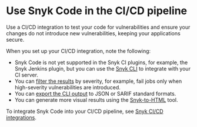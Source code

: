 # Use Snyk Code in the CI/CD pipeline

Use a CI/CD integration to test your code for vulnerabilities and ensure your changes do not introduce new vulnerabilities, keeping your applications secure.

When you set up your CI/CD integration, note the following:

* Snyk Code is not yet supported in the Snyk CI plugins, for example, the Snyk Jenkins plugin, but you can use the [Snyk CLI](../../snyk-cli/scan-and-maintain-projects-using-the-cli/using-snyk-code-from-the-cli/) to integrate with your CI server.
* You can [filter the results](broken-reference) by severity, for example, fail jobs only when high-severity vulnerabilities are introduced.
* You can [export the CLI output](broken-reference) to JSON or SARIF standard formats.
* You can generate more visual results using the [Snyk-to-HTML](../../snyk-cli/scan-and-maintain-projects-using-the-cli/cli-tools/snyk-to-html/) tool.

To integrate Snyk Code into your CI/CD pipeline, see [Snyk CI/CD integrations](../../integrate-with-snyk/snyk-ci-cd-integrations/).
